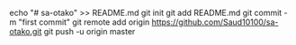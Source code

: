 echo "# sa-otako" >> README.md
git init
git add README.md
git commit -m "first commit"
git remote add origin https://github.com/Saud10100/sa-otako.git
git push -u origin master
